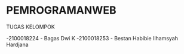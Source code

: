 # PEMROGRAMANWEB
TUGAS KELOMPOK

-2100018224 - Bagas Dwi K
-2100018253 - Bestan Habibie Ilhamsyah Hardjana
